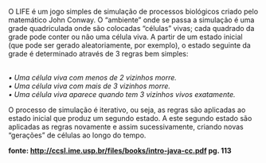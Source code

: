 O LIFE é um jogo simples de simulação de processos biológicos criado pelo matemático John Conway.
O “ambiente” onde se passa a simulação é uma grade quadriculada onde são colocadas “células” vivas; cada
quadrado da grade pode conter ou não uma célula viva. A partir de um estado inicial (que pode ser gerado
aleatoriamente, por exemplo), o estado seguinte da grade é determinado através de 3 regras bem simples:

</br>
<i>
• Uma célula viva com menos de 2 vizinhos morre.</br>
• Uma célula viva com mais de 3 vizinhos morre.</br>
• Uma célula viva aparece quando tem 3 vizinhos vivos exatamente.
</i>
</br>

O processo de simulação é iterativo, ou seja, as regras são aplicadas ao estado inicial que produz um
segundo estado. A este segundo estado são aplicadas as regras novamente e assim sucessivamente, criando
novas “gerações” de células ao longo do tempo.

<b> fonte: http://ccsl.ime.usp.br/files/books/intro-java-cc.pdf pg. 113 </b>